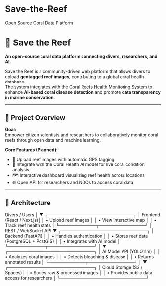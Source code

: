 # Save-the-Reef
Open Source Coral Data Platform

# 🌊 Save the Reef
**An open-source coral data platform connecting divers, researchers, and AI.**

Save the Reef is a community-driven web platform that allows divers to upload **geotagged reef images**, contributing to a global coral health database.  
The system integrates with the [Coral Reefs Health Monitoring System](https://github.com/augustusVIII/coral_disease_detection) to enhance **AI-based coral disease detection** and promote **data transparency in marine conservation**.

---

## 🚀 Project Overview

**Goal:**  
Empower citizen scientists and researchers to collaboratively monitor coral reefs through open data and machine learning.

**Core Features (Planned):**
- 📸 Upload reef images with automatic GPS tagging  
- 🧠 Integrate with the Coral Health AI model for live coral condition analysis  
- 🗺️ Interactive dashboard visualizing reef health across locations  
- 🌐 Open API for researchers and NGOs to access coral data

---

## 🧩 Architecture
 Divers / Users
      │
      ▼
 ┌────────────────────────────┐
 │  Frontend (React / Next.js)│
 │  • Upload reef images      │
 │  • View interactive map    │
 │  • Track reef health stats │
 └────────────┬───────────────┘
              │ REST / WebSocket API
              ▼
 ┌────────────────────────────┐
 │  Backend (FastAPI)         │
 │  • Handles authentication  │
 │  • Stores reef data (PostgreSQL + PostGIS) │
 │  • Integrates with AI model │
 └────────────┬───────────────┘
              │
              ▼
 ┌────────────────────────────┐
 │  AI Model API (YOLO11m)    │
 │  • Analyzes coral images   │
 │  • Detects bleaching & disease │
 │  • Returns annotated results │
 └────────────┬───────────────┘
              │
              ▼
 ┌────────────────────────────┐
 │  Cloud Storage (S3 / Spaces)│
 │  • Stores raw & processed images │
 │  • Provides public data access for researchers │
 └────────────────────────────┘


